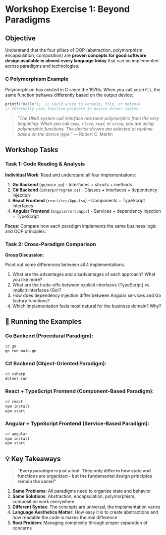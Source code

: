 # Workshop Exercise 1: Beyond Paradigms

## Objective

Understand that the four pillars of OOP (abstraction, polymorphism, encapsulation, composition) are **proven concepts for good software design available in almost every language today** that can be implemented across paradigms and technologies.

### C Polymorphism Example

Polymorphism has existed in C since the 1970s. When you call `printf()`, the same function behaves differently based on the output device:

```c
printf("Hello");  // Could write to console, file, or network
// Internally uses function pointers in device driver tables
```

> _"The UNIX system call interface has been polymorphic from the very beginning. When you call `open`, `close`, `read`, or `write`, you are using polymorphic functions. The device drivers are selected at runtime based on the device type."_ — Robert C. Martin

## Workshop Tasks

### Task 1: Code Reading & Analysis

**Individual Work**: Read and understand all four implementations:

1. **Go Backend** (`go/main.go`) - Interfaces + structs + methods
2. **C# Backend** (`csharp/Program.cs`) - Classes + interfaces + dependency injection
3. **React Frontend** (`react/src/App.tsx`) - Components + TypeScript interfaces
4. **Angular Frontend** (`angular/src/app/`) - Services + dependency injection + TypeScript

**Focus**: Compare how each paradigm implements the same business logic and OOP principles.

### Task 2: Cross-Paradigm Comparison

**Group Discussion**:

Point out some differences between all 4 implementations.

1. What are the advantages and disadvantages of each approach? What you like more?
2. What are the trade-offs between explicit interfaces (TypeScript) vs. implicit interfaces (Go)?
3. How does dependency injection differ between Angular services and Go factory functions?
4. Which implementation feels most natural for the business domain? Why?

## 🔧 Running the Examples

### Go Backend (Procedural Paradigm):

```bash
cd go
go run main.go
```

### C# Backend (Object-Oriented Paradigm):

```bash
cd csharp
dotnet run
```

### React + TypeScript Frontend (Component-Based Paradigm):

```bash
cd react
npm install
npm start
```

### Angular + TypeScript Frontend (Service-Based Paradigm):

```bash
cd angular
npm install
npm start
```

## 💡 Key Takeaways

> **"Every paradigm is just a tool. They only differ in how state and functions are organized - but the fundamental design principles remain the same!"**

1. **Same Problems**: All paradigms need to organize state and behavior
2. **Same Solutions**: Abstraction, encapsulation, polymorphism, composition work everywhere
3. **Different Syntax**: The concepts are universal, the implementation varies
4. **Language Aesthetics Matter**: How easy it is to create abstractions and how readable the code is makes the real difference
5. **Root Problem**: Managing complexity through proper separation of concerns
